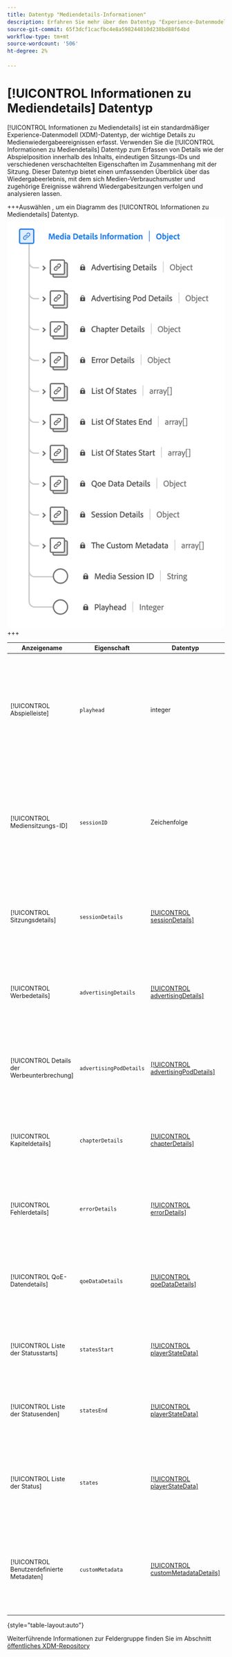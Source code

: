 ```yaml
---
title: Datentyp "Mediendetails-Informationen"
description: Erfahren Sie mehr über den Datentyp "Experience-Datenmodell (XDM) mit Mediendetails-Informationen".
source-git-commit: 65f3dcf1cacfbc4e8a598244810d238bd88f64bd
workflow-type: tm+mt
source-wordcount: '506'
ht-degree: 2%

---
```


# [!UICONTROL Informationen zu Mediendetails] Datentyp

[!UICONTROL Informationen zu Mediendetails] ist ein standardmäßiger Experience-Datenmodell (XDM)-Datentyp, der wichtige Details zu Medienwiedergabeereignissen erfasst. Verwenden Sie die [!UICONTROL Informationen zu Mediendetails] Datentyp zum Erfassen von Details wie der Abspielposition innerhalb des Inhalts, eindeutigen Sitzungs-IDs und verschiedenen verschachtelten Eigenschaften im Zusammenhang mit der Sitzung. Dieser Datentyp bietet einen umfassenden Überblick über das Wiedergabeerlebnis, mit dem sich Medien-Verbrauchsmuster und zugehörige Ereignisse während Wiedergabesitzungen verfolgen und analysieren lassen.

+++Auswählen , um ein Diagramm des [!UICONTROL Informationen zu Mediendetails] Datentyp.
![Ein Diagramm des [!UICONTROL Informationen zu Mediendetails] Datentyp.](../images/data-types/media-details-information.png)
+++

| Anzeigename | Eigenschaft | Datentyp | Beschreibung |
| --------------------- | --------------- | --------- | ----------- |
| [!UICONTROL Abspielleiste] | `playhead` | integer | Die Abspielleiste stellt die aktuelle Wiedergabeposition innerhalb des Medieninhalts dar. Bei Live-Inhalten wird die aktuelle Sekunde des Tages angezeigt (0 &lt;= Abspielleiste &lt; 86400). Bei aufgezeichneten Inhalten spiegelt dies die aktuelle Sekunde der Inhaltsdauer wider (0 &lt;= Abspielleiste &lt; Inhaltsdauer). |
| [!UICONTROL Mediensitzungs-ID] | `sessionID` | Zeichenfolge | Die Mediensitzungs-ID identifiziert eine Instanz eines Inhalts-Streams während einer einzelnen Wiedergabesitzung eindeutig. Sie dient als eindeutige Kennung zum Tracking und Verwalten des spezifischen Wiedergabeerlebnisses, das einem Benutzer oder Viewer zugeordnet ist. |
| [!UICONTROL Sitzungsdetails] | `sessionDetails` | [[!UICONTROL sessionDetails]](./session-details-information.md) | Sitzungsdetails enthalten umfassende Informationen zum Erlebnisereignis und bieten Einblicke in Benutzerinteraktionen, Dauer und Kontextdaten, die für die Wiedergabesitzung relevant sind. |
| [!UICONTROL Werbedetails] | `advertisingDetails` | [[!UICONTROL advertisingDetails]](./advertising-details-information.md) | Werbedetails beziehen sich auf spezifische Informationen zu Werbeaktivitäten während des Erlebnisereignisses. Dazu gehören Anzeigenmetadaten, Targeting-Details und Leistungsmetriken. |
| [!UICONTROL Details der Werbeunterbrechung] | `advertisingPodDetails` | [[!UICONTROL advertisingPodDetails]](./advertising-pod-details-information.md) | Details der Werbeunterbrechung enthalten Informationen zu Anzeigen-Pods innerhalb des Erlebnisereignisses. Sie bietet Einblicke in Anzeigensequenz, Inhalt und Interaktionsmetriken. |
| [!UICONTROL Kapiteldetails] | `chapterDetails` | [[!UICONTROL chapterDetails]](./chapter-details-information.md) | Kapiteldetails erfassen Daten zu den Kapiteln oder segmentierten Teilen des Inhalts. Es enthält Informationen zu Kapitelmarken, Zeitleisten und zugehörigen Metadaten. |
| [!UICONTROL Fehlerdetails] | `errorDetails` | [[!UICONTROL errorDetails]](./error-details-information.md) | Fehlerdetails enthalten Informationen zu Fehlern, die während des Erlebnisereignisses aufgetreten sind. Dazu gehören Fehlercodes, Beschreibungen, Zeitstempel und relevante Kontextdaten. |
| [!UICONTROL QoE-Datendetails] | `qoeDataDetails` | [[!UICONTROL qoeDataDetails]](./qoe-data-details-information.md) | QoE (Quality of Experience) Datendetails erfassen leistungsbezogene Metriken und Benutzererlebnisdaten. Es bietet Einblicke in Qualität, Reaktionsfähigkeit und Benutzerinteraktionen. |
| [!UICONTROL Liste der Statusstarts] | `statesStart` | [[!UICONTROL playerStateData]](./player-state-data-information.md) | Statusstart bietet ein Array, das die Status am Anfang des Erlebnisereignisses auflistet. Es enthält Daten zu Wiedergabe, Benutzeraktionen oder Inhaltsspezifikationen. |
| [!UICONTROL Liste der Statusenden] | `statesEnd` | [[!UICONTROL playerStateData]](./player-state-data-information.md) | Status-Ende bietet ein Array, das die Status beim Abschluss des Erlebnisereignisses auflistet. Es enthält Details zum endgültigen Wiedergabestatus oder Inhaltsstatus. |
| [!UICONTROL Liste der Status] | `states` | [[!UICONTROL playerStateData]](./player-state-data-information.md) | Die Statuseigenschaft ist ein Array, das verschiedene Status während des Erlebnisereignisses erfasst. Diese Eigenschaft bietet sequenzielle Daten zu Wiedergabe, Benutzeraktionen oder Inhaltsänderungen. |
| [!UICONTROL Benutzerdefinierte Metadaten] | `customMetadata` | [[!UICONTROL customMetadataDetails]](./custom-metadata-details-information.md) | Benutzerdefinierte Metadaten enthalten benutzerdefinierte oder zusätzliche Metadaten, die mit dem Erlebnisereignis verknüpft sind. Diese Metadaten ermöglichen die Aufnahme personalisierter oder spezifischer Daten in den Ereigniskontext. |

{style="table-layout:auto"}

Weiterführende Informationen zur Feldergruppe finden Sie im Abschnitt [öffentliches XDM-Repository](https://github.com/adobe/xdm/blob/master/components/datatypes/mediadetails.schema.json)
